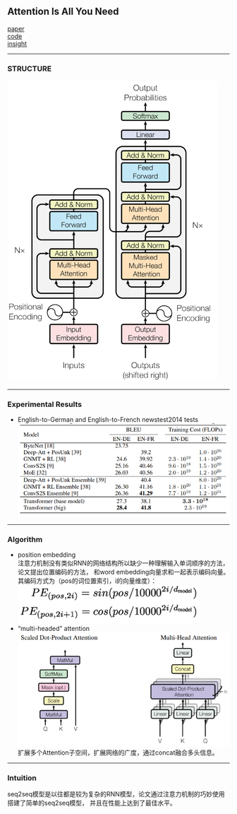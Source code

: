 ## Attention Is All You Need
[paper](https://arxiv.org/pdf/2005.12872.pdf)  
[code](https://github.com/jadore801120/attention-is-all-you-need-pytorch)  
[insight](https://blog.csdn.net/longxinchen_ml/article/details/86533005)

---
### STRUCTURE
![](src/Structure_0.PNG)

---
### Experimental Results  
* English-to-German and English-to-French newstest2014 tests  
![](src/ER_0.PNG)

---
### Algorithm  
* position embedding  
注意力机制没有类似RNN的网络结构所以缺少一种理解输入单词顺序的方法，论文提出位置编码的方法，
和word embedding向量求和一起表示编码向量。  
其编码方式为（pos的词位置索引，i的向量维度）：  
![](src/Oth_1.PNG)  
* “multi-headed” attention  
![](src/Oth_0.PNG)  
扩展多个Attention子空间，扩展网络的广度，通过concat融合多头信息。

---
### Intuition  
seq2seq模型是以往都是较为复杂的RNN模型，论文通过注意力机制的巧妙使用搭建了简单的seq2seq模型，
并且在性能上达到了最佳水平。